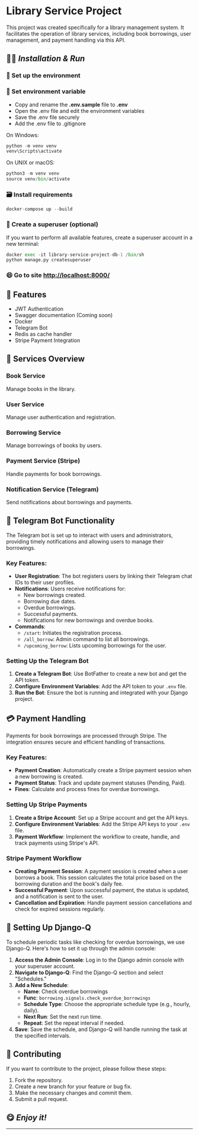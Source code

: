 
# Library Service Project

This project was created specifically for a library management system. It facilitates the operation of library services, including book borrowings, user management, and payment handling via this API.

## 👩‍💻 _Installation & Run_

### 🧠 Set up the environment

### 📝 Set environment variable

- Copy and rename the **.env.sample** file to **.env**
- Open the .env file and edit the environment variables
- Save the .env file securely
- Add the .env file to .gitignore

On Windows:
```python
python -m venv venv 
venv\Scripts\activate
```

On UNIX or macOS:
```python
python3 -m venv venv 
source venv/bin/activate
```

### 🗃️ Install requirements

```python
docker-compose up --build
```

### 👥 Create a superuser (optional)

If you want to perform all available features, create a superuser account in a new terminal:
```python
docker exec -it library-service-project-db-1 /bin/sh
python manage.py createsuperuser
```

### 😄 Go to site [http://localhost:8000/](http://localhost:8000/)


## 📰 Features

- JWT Authentication
-  Swagger documentation (Coming soon)
-  Docker
- Telegram Bot
- Redis as cache handler
-  Stripe Payment Integration


## 🚀 Services Overview

### Book Service

Manage books in the library.

### User Service

Manage user authentication and registration.

### Borrowing Service

Manage borrowings of books by users.

### Payment Service (Stripe)

Handle payments for book borrowings.

### Notification Service (Telegram)

Send notifications about borrowings and payments.

## 📲 Telegram Bot Functionality

The Telegram bot is set up to interact with users and administrators, providing timely notifications and allowing users to manage their borrowings.

### Key Features:

- **User Registration**: The bot registers users by linking their Telegram chat IDs to their user profiles.
- **Notifications**: Users receive notifications for:
  - New borrowings created.
  - Borrowing due dates.
  - Overdue borrowings.
  - Successful payments.
  - Notifications for new borrowings and overdue books.
- **Commands**:
  - `/start`: Initiates the registration process.
  - `/all_borrow`: Admin command to list all borrowings.
  - `/upcoming_borrow`: Lists upcoming borrowings for the user.

### Setting Up the Telegram Bot

1. **Create a Telegram Bot**: Use BotFather to create a new bot and get the API token.
2. **Configure Environment Variables**: Add the API token to your `.env` file.
3. **Run the Bot**: Ensure the bot is running and integrated with your Django project.

## 💳 Payment Handling

Payments for book borrowings are processed through Stripe. The integration ensures secure and efficient handling of transactions.

### Key Features:

- **Payment Creation**: Automatically create a Stripe payment session when a new borrowing is created.
- **Payment Status**: Track and update payment statuses (Pending, Paid).
- **Fines**: Calculate and process fines for overdue borrowings.

### Setting Up Stripe Payments

1. **Create a Stripe Account**: Set up a Stripe account and get the API keys.
2. **Configure Environment Variables**: Add the Stripe API keys to your `.env` file.
3. **Payment Workflow**: Implement the workflow to create, handle, and track payments using Stripe's API.

### Stripe Payment Workflow

- **Creating Payment Session**: A payment session is created when a user borrows a book. This session calculates the total price based on the borrowing duration and the book's daily fee.
- **Successful Payment**: Upon successful payment, the status is updated, and a notification is sent to the user.
- **Cancellation and Expiration**: Handle payment session cancellations and check for expired sessions regularly.

## 🔄 Setting Up Django-Q

To schedule periodic tasks like checking for overdue borrowings, we use Django-Q. Here's how to set it up through the admin console:

1. **Access the Admin Console**: Log in to the Django admin console with your superuser account.
2. **Navigate to Django-Q**: Find the Django-Q section and select "Schedules."
3. **Add a New Schedule**:
   - **Name**: Check overdue borrowings
   - **Func**: `borrowing.signals.check_overdue_borrowings`
   - **Schedule Type**: Choose the appropriate schedule type (e.g., hourly, daily).
   - **Next Run**: Set the next run time.
   - **Repeat**: Set the repeat interval if needed.
4. **Save**: Save the schedule, and Django-Q will handle running the task at the specified intervals.

## 📝 Contributing

If you want to contribute to the project, please follow these steps:
1. Fork the repository.
2. Create a new branch for your feature or bug fix.
3. Make the necessary changes and commit them.
4. Submit a pull request.

## 😋 _Enjoy it!_

---
